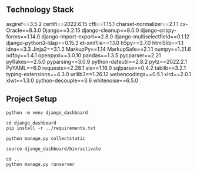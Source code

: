 ## Technology Stack

asgiref==3.5.2
certifi==2022.6.15
cffi==1.15.1
charset-normalizer==2.1.1
cx-Oracle==8.3.0
Django==3.2.15
django-cleanup==8.0.0
django-crispy-forms==1.14.0
django-import-export==2.8.0
django-multiselectfield==0.1.12
django-python3-ldap==0.15.3
et-xmlfile==1.1.0
h5py==3.7.0
html5lib==1.1
idna==3.3
Jinja2==3.1.2
MarkupPy==1.14
MarkupSafe==2.1.1
numpy==1.21.6
odfpy==1.4.1
openpyxl==3.0.10
pandas==1.3.5
pycparser==2.21
pyflakes==2.5.0
pyparsing==3.0.9
python-dateutil==2.8.2
pytz==2022.2.1
PyYAML==6.0
requests==2.28.1
six==1.16.0
sqlparse==0.4.2
tablib==3.2.1
typing-extensions==4.3.0
urllib3==1.26.12
webencodings==0.5.1
xlrd==2.0.1
xlwt==1.3.0
python-decouple==3.6
whitenoise==6.5.0

## Project Setup

```
python -m venv django_dashboard

cd django_dashboard
pip install -r ../requirements.txt

python manage.py collectstatic

source django_dashboard/bin/activate

cd ..
python manage.py runserver
